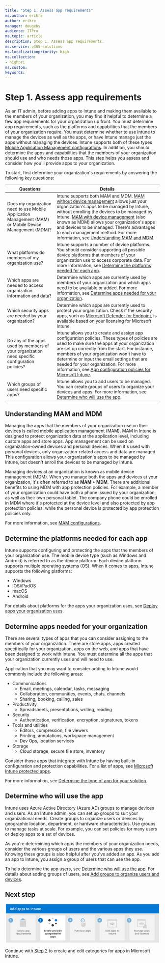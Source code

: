 ```yaml
---
title: "Step 1. Assess app requirements"
ms.author: erikre
author: erikre
manager: dougeby
audience: ITPro
ms.topic: article
description: Step 1. Assess app requirements.
ms.service: o365-solutions
ms.localizationpriority: high
ms.collection:
- highpri
ms.custom:
keywords:
---
```


# Step 1. Assess app requirements

As an IT admin, before adding apps to Intune and making them available to the members of your organization, you may find it helpful to determine a few app requirements for your organization up front. You must determine app requirements, such as the platforms and capabilities that the members of your organization require. You must determine whether to use Intune to manage the devices as well as the apps, or have Intune manage just the apps without managing the devices. Intune supports both of these types [Mobile Application Management configurations](apps-guide-overview.md#mobile-application-management-configurations). In addition, you should determine the apps and capabilities that the members of your organization should use and who needs those apps. This step helps you assess and consider how you'll provide apps to your organization.

To start, first determine your organization's requirements by answering the following key questions:

| Questions | Details |
|---|---|
| Does my organization need to use Mobile Application Management (MAM) or Mobile Device Management (MDM)?                        | Intune supports both MAM and MDM. [MAM without device management](apps-guide-overview.md#mam-without-device-management) allows just your organization's apps to be managed by Intune, without enrolling the devices to be managed by Intune. [MAM with device management](apps-guide-overview#mam-with-device-management) (also known as MDM) allows your organization's apps and devices to be managed. There's advantages to each management method. For more information, see [Understanding MAM and MDM](#understanding-mam-and-mdm).  |
| What platforms do members of my organization use? | Intune supports a number of device platforms. You should consider supporting all possible device platforms that members of your organization use to access corporate data. For more information, see [Determine the platforms needed for each app](#determine-the-platforms-needed-for-each-app). |
| Which apps are needed to access organization information and data? | Determine which apps are currently used by members of your organization and which apps need to be available or added. For more information, see [Determine apps needed for your organization](apps-add-step-1.md#determine-apps-needed-for-your-organization).
| Which security apps are needed by your organization? | Determine which apps are currently used to protect your organization. Check if the security apps, such as [Microsoft Defender for Endpoint](/microsoft-365/security/defender-endpoint/microsoft-defender-endpoint), is available based on your licensing for Microsoft Intune.
| Do any of the apps used by members of your organization need specific configuration policies? | Intune allows you to create and assign app configuration policies. These types of policies are used to make sure the apps at your organization are set up correctly from the start. For instance, members of your organization won't have to determine or input the email settings that are needed for your organization. For more information, see [App configuration policies for Microsoft Intune](/mem/intune/apps/app-configuration-policies-overview). |
| Which groups of users need specific apps? | Intune allows you to add users to be managed. You can create groups of users to organize your devices and apps. For more information, see [Determine who will use the app](#determine-who-will-use-the-app). |

## Understanding MAM and MDM

Managing the apps that the members of your organization use on their devices is called mobile application management (MAM). MAM in Intune is designed to protect organization data at the application level, including custom apps and store apps. App management can be used on organization-owned devices and personal devices. When it's used with personal devices, only organization-related access and data are managed. This configuration allows your organization's apps to be managed by Intune, but doesn't enroll the devices to be managed by Intune. 

Managing devices at an organization is known as mobile device management (MDM). When you manage both the apps and devices at your organization, it's often referred to as **MAM + MDM**. There are additional benefits to using MDM with app protection policies. For example, a member of your organization could have both a phone issued by your organization, as well as their own personal tablet. The company phone could be enrolled in MDM where it's protected at the device level and also protected by app protection policies, while the personal device is protected by app protection policies only.

For more information, see [MAM configurations](apps-guide-overview.md#mobile-application-management-configurations).

## Determine the platforms needed for each app

Intune supports configuring and protecting the apps that the members of your organization use. The mobile device type (such as Windows and Android) is referred to as the device platform. Each device platform supports multiple operating systems (OS). When it comes to apps, Intune supports the following platforms:
- Windows
- iOS/iPadOS
- macOS
- Android

For details about platforms for the apps your organization uses, see [Deploy apps your organization uses](/mem/intune/fundamentals/manage-apps#deploy-apps-your-organization-uses).

## Determine apps needed for your organization

There are several types of apps that you can consider assigning to the members of your organization. There are store apps, apps created specifically for your organization, apps on the web, and apps that have been designed to work with Intune. You must determine all the apps that your organization currently uses and will need to use. 

Application that you may want to consider adding to Intune would commonly include the following areas:

- Communications
    - Email, meetings, calendar, tasks, messaging
    - Collaboration, communities, events, chats, channels
    - Sharing, booking, calling, sales
- Productivity
    - Spreadsheets, presentations, writing, reading
- Security
    - Authentication, verification, encryption, signatures, tokens
- Tools and utilities
    - Editors, compression, file viewers
    - Printing, annotations, workspace management
    - Dev Ops, location services
- Storage
    - Cloud storage, secure file store, inventory

Consider those apps that integrate with Intune by having built-in configuration and protection capabilities. For a list of apps, see [Microsoft Intune protected apps](/mem/intune/apps/apps-supported-intune-apps).

For more information, see [Determine the type of app for your solution](/mem/intune/apps/apps-add#determine-the-type-of-app-for-your-solution).

## Determine who will use the app

Intune uses Azure Active Directory (Azure AD) groups to manage devices and users. As an Intune admin, you can set up groups to suit your organizational needs. Create groups to organize users or devices by geographic location, department, or hardware characteristics. Use groups to manage tasks at scale. For example, you can set policies for many users or deploy apps to a set of devices.

As you're determining which apps the members of your organization needs, consider the various groups of users and the various apps they use. Knowing these groups is also helpful after you've added an app. As you add an app to Intune, you assign a group of users that can use the app.

To help determine the app users, see [Determine who will use the app](/mem/intune/apps/apps-add#assess-app-requirements). For details about adding groups of users, see [Add groups to organize users and devices](/mem/intune/fundamentals/groups-add).

## Next step

[![Step 2 to create and edit categories for apps](../media/purchase-add-managed-apps/purchase-add-managed-apps-04.png)](apps-add-step-2.md)

Continue with [Step 2](apps-add-step-2.md) to create and edit categories for apps in Microsoft Intune.
